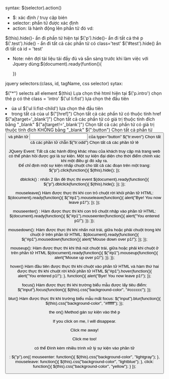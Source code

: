 syntax: 
$(selector).action()
+ $: xác định / truy cập bién
+ selector: phần tử được xác định
+ action: là hành động lên phần tử đó
vd:

$(this).hide()- ẩn đi phần tử hiện tại
$('p').hide()- ẩn đi tất cả thẻ p
$('.test').hide() - ẩn đi tất cả các phần tử có class='test'
$('#test').hide() ẩn đi tất cả id = 'test'

+ Note: nên đợi tài liệu tải đầy đủ và sẵn sàng trước khi làm việc với Jquery
  dùng:$(document).ready(funtion(){

  })

jquery selectors:(class, id, tagName, css selector)
sytax:

$("*") selects all element
$(this) Lựa chọn thẻ html hiện tại
$('p.intro') chọn thẻ p có thẻ class = 'intro'
$('ul li:fist') lựa chọn thẻ đầu tiên <li> ủa ul
$('ul li:fist-child') lựa chọn thẻ đầu tiên <li> trong tất cả của ul
$("[href]")		Chọn tất cả các phần tử có thuộc tính href
$("a[target='_blank']")	Chọn tất cả các phần tử <a> có giá trị thuộc tính đích bằng "_blank"
$("a[target!='_blank']")	Chọn tất cả các phần tử <a> có giá trị thuộc tính đích KHÔNG bằng "_blank"
$(":button")	Chọn tất cả phần tử <button> và phần tử <input> của type="button"
$("tr:even")	Chọn tất cả các phần tử <tr> chẵn
$("tr:odd")	Chọn tất cả các phần tử <tr> lẻ


JQuery Event:
Tất cả các hành động khác nhau của khách truy cập mà trang web có thể phản hồi được gọi là sự kiện. Một sự kiện đại diện cho thời điểm chính xác khi một điều gì đó xảy ra.   
Để chỉ định một sự kiện nhấp chuột cho tất cả các đoạn trên một trang:
$("p").click(function(){
  $(this).hide();
});


dblclick() : nhấn 2 lần đê thực thi event
$(document).ready(function(){
  $("p").dblclick(function(){
    $(this).hide();
  });
});

mouseleave() Hàm được thực thi khi con trỏ chuột rời khỏi phần tử HTML:
$(document).ready(function(){
  $("#p1").mouseleave(function(){
    alert("Bye! You now leave p1!");
  });
});

mouseenter() : Hàm được thực thi khi con trỏ chuột nhập vào phần tử HTML:
$(document).ready(function(){
  $("#p1").mouseenter(function(){
    alert("You entered p1!");
  });
});

mousedown(): Hàm được thực thi khi nhấn nút trái, giữa hoặc phải chuột trong khi chuột ở trên phần tử HTML:
$(document).ready(function(){
  $("#p1").mousedown(function(){
    alert("Mouse down over p1!");
  });
});

mouseup(): Hàm được thực thi khi thả nút chuột trái, giữa hoặc phải khi chuột ở trên phần tử HTML
$(document).ready(function(){
  $("#p1").mouseup(function(){
    alert("Mouse up over p1!");
  });
});

hover() Hàm đầu tiên được thực thi khi chuột vào phần tử HTML và hàm thứ hai được thực thi khi chuột rời khỏi phần tử HTML
$("#p1").hover(function(){
  alert("You entered p1!");
},
function(){
  alert("Bye! You now leave p1!");
});

focus() Hàm được thực thi khi trường biểu mẫu được lấy tiêu điểm:
$("input").focus(function(){
  $(this).css("background-color", "#cccccc");
});

blur() Hàm được thực thi khi trường biểu mẫu mất focus:
$("input").blur(function(){
  $(this).css("background-color", "#ffffff");
});

the on() Method gán sự kiện vào thẻ p
<script>
$(document).ready(function(){
  $("p").on("click", function(){
    $(this).hide();
  });
});
</script>
</head>
<body>

<p>If you click on me, I will disappear.</p>
<p>Click me away!</p>
<p>Click me too!</p>

có thể Đính kèm nhiều trình xử lý sự kiện vào phần tử <p>:
$("p").on({
  mouseenter: function(){
    $(this).css("background-color", "lightgray");
  },
  mouseleave: function(){
    $(this).css("background-color", "lightblue");
  },
  click: function(){
    $(this).css("background-color", "yellow");
  }
});

                                                                                                                                                                                                                                                                                                                                                                                                                                                                                                                                                                                                                                                                                                                                                                                                                                                                                                                                                                                                                                                                                                                                                                                                                                                                                                                                                                                         
